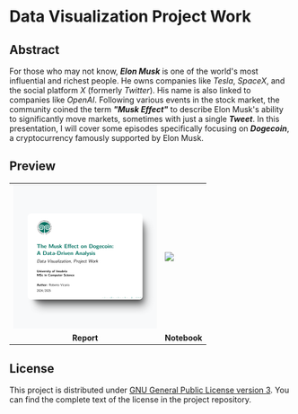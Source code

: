 # Data Visualization Project Work

## Abstract

For those who may not know, **_Elon Musk_** is one of the world's most influential and richest people. He owns companies like _Tesla_, _SpaceX_, and the social platform _X_ (formerly _Twitter_). His name is also linked to companies like _OpenAI_. Following various events in the stock market, the community coined the term **_"Musk Effect"_** to describe Elon Musk's ability to significantly move markets, sometimes with just a single **_Tweet_**. In this presentation, I will cover some episodes specifically focusing on **_Dogecoin_**, a cryptocurrency famously supported by Elon Musk.

## Preview

<table>
    <tr>
        <td><img src="https://raw.githubusercontent.com/robertovicario/uninsubria-DataVisualization-Project-Work/main/docs/img/report.png" width="256"></td>
        <td><img src="https://raw.githubusercontent.com/robertovicario/uninsubria-DataVisualization-Project-Work/main/docs/img/notebook.png" width="256"></td>
    </tr>
    <tr>
        <td align="center"><strong>Report</strong></td>
        <td align="center"><strong>Notebook</strong></td>
    </tr>
</table>

## License

This project is distributed under [GNU General Public License version 3](https://opensource.org/license/gpl-3-0). You can find the complete text of the license in the project repository.
